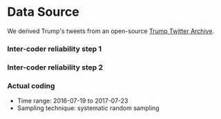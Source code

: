 # Data Source
We derived Trump's tweets from an open-source [Trump Twitter Archive](https://www.thetrumparchive.com/?resultssortOption=%22Latest%22).
### Inter-coder reliability step 1
### Inter-coder reliability step 2
### Actual coding
- Time range: 2016-07-19 to 2017-07-23
- Sampling technique: systematic random sampling
